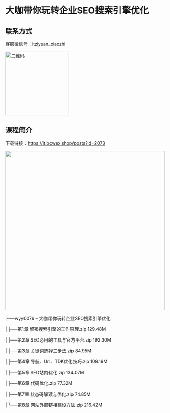 # 大咖带你玩转企业SEO搜索引擎优化

## 联系方式

客服微信号：itziyuan_xiaozhi

<img src="https://ziyuanyun.oss-cn-guangzhou.aliyuncs.com/common/20240614073449/666b82192834a.jpg" width="200" height="200" alt="二维码">

## 课程简介

下载链接：https://it.bcwex.shop/posts?id=2073

<img src="https://ziyuanyun.oss-cn-guangzhou.aliyuncs.com/yun/20240515183642/6644903ae15e2.jpg" width="500" alt="">

  ├──wyy0076 &#8211; 大咖带你玩转企业SEO搜索引擎优化

 | ├──第1章 解密搜索引擎的工作原理.zip 129.48M

 | ├──第2章 SEO必用的工具与官方平台.zip 192.30M

 | ├──第3章 关键词选择三步法.zip 84.95M

 | ├──第4章 导航、Url、TDK优化技巧.zip 108.19M

 | ├──第5章 SEO站内优化.zip 134.07M

 | ├──第6章 代码优化.zip 77.32M

 | ├──第7章 状态码解读与优化.zip 74.85M

 | └──第8章 网站外部链接建设方法.zip 216.42M

  